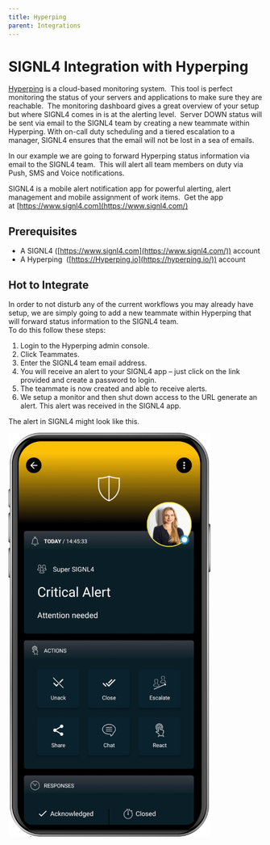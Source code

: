 ```yaml
---
title: Hyperping
parent: Integrations
---
```


# SIGNL4 Integration with Hyperping

[Hyperping](https://hyperping.io/) is a cloud-based monitoring system.  This tool is perfect monitoring the status of your servers and applications to make sure they are reachable.  The monitoring dashboard gives a great overview of your setup but where SIGNL4 comes in is at the alerting level.  Server DOWN status will be sent via email to the SIGNL4 team by creating a new teammate within Hyperping. With on-call duty scheduling and a tiered escalation to a manager, SIGNL4 ensures that the email will not be lost in a sea of emails.

In our example we are going to forward Hyperping status information via email to the SIGNL4 team.  This will alert all team members on duty via Push, SMS and Voice notifications.

SIGNL4 is a mobile alert notification app for powerful alerting, alert management and mobile assignment of work items.  Get the app at [https://www.signl4.com](https://www.signl4.com/)

## Prerequisites

- A SIGNL4 ([https://www.signl4.com](https://www.signl4.com/)) account
- A Hyperping  ([https://Hyperping.io](https://hyperping.io/)) account

## Hot to Integrate

In order to not disturb any of the current workflows you may already have setup, we are simply going to add a new teammate within Hyperping that will forward status information to the SIGNL4 team.  
To do this follow these steps:

1. Login to the Hyperping admin console.
2. Click Teammates.
3. Enter the SIGNL4 team email address.
4. You will receive an alert to your SIGNL4 app – just click on the link provided and create a password to login.
5. The teammate is now created and able to receive alerts.
6. We setup a monitor and then shut down access to the URL generate an alert. This alert was received in the SIGNL4 app.

The alert in SIGNL4 might look like this.

![SIGNL4 Alert](signl4-alert.png)
